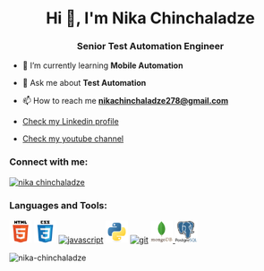 <h1 align="center">Hi 👋, I'm Nika Chinchaladze</h1>
<h3 align="center">Senior Test Automation Engineer</h3>

- 🌱 I’m currently learning **Mobile Automation**

- 💬 Ask me about **Test Automation**

- 📫 How to reach me **nikachinchaladze278@gmail.com**
- <a href="https://www.linkedin.com/in/nika-chinchaladze-323897349/" target="_blank">Check my Linkedin profile</a>
- <a href="https://www.youtube.com/@chincho-chincho/playlists" target="_blank">Check my youtube channel</a>

<h3 align="left">Connect with me:</h3>
<p align="left">
<a href="https://linkedin.com/in/nika chinchaladze" target="blank"><img align="center" src="https://raw.githubusercontent.com/rahuldkjain/github-profile-readme-generator/master/src/images/icons/Social/linked-in-alt.svg" alt="nika chinchaladze" height="30" width="40" /></a>
</p>

<h3 align="left">Languages and Tools:</h3>
<p align="left">
    <a href="https://www.w3.org/html/" target="_blank" rel="noreferrer"> <img src="https://raw.githubusercontent.com/devicons/devicon/master/icons/html5/html5-original-wordmark.svg" alt="html5" width="40" height="40"/></a>
    <a href="https://www.w3schools.com/css/" target="_blank" rel="noreferrer"> <img src="https://raw.githubusercontent.com/devicons/devicon/master/icons/css3/css3-original-wordmark.svg" alt="css3" width="40" height="40"/></a>
    <a href="https://www.w3schools.com/js/default.asp" target="_blank" rel="noreferrer"><img src="https://encrypted-tbn0.gstatic.com/images?q=tbn:ANd9GcQtKSDElPBmEEbSUDGRmDUOvLBL4LZW8eqS2Q&usqp=CAU" alt="javascript" width="40" height="40"></a>
    <a href="https://www.python.org" target="_blank" rel="noreferrer"> <img src="https://raw.githubusercontent.com/devicons/devicon/master/icons/python/python-original.svg" alt="python" width="40" height="40"/></a>
    <a href="https://git-scm.com/" target="_blank" rel="noreferrer"> <img src="https://www.vectorlogo.zone/logos/git-scm/git-scm-icon.svg" alt="git" width="40" height="40"/></a>
    <a href="https://www.mongodb.com/" target="_blank" rel="noreferrer"> <img src="https://raw.githubusercontent.com/devicons/devicon/master/icons/mongodb/mongodb-original-wordmark.svg" alt="mongodb" width="40" height="40"/> </a>
    <a href="https://www.postgresql.org" target="_blank" rel="noreferrer"> <img src="https://raw.githubusercontent.com/devicons/devicon/master/icons/postgresql/postgresql-original-wordmark.svg" alt="postgresql" width="40" height="40"/> </a>
    
</p>

<p><img align="center" src="https://github-readme-streak-stats.herokuapp.com/?user=nika-chinchaladze&" alt="nika-chinchaladze" /></p>
